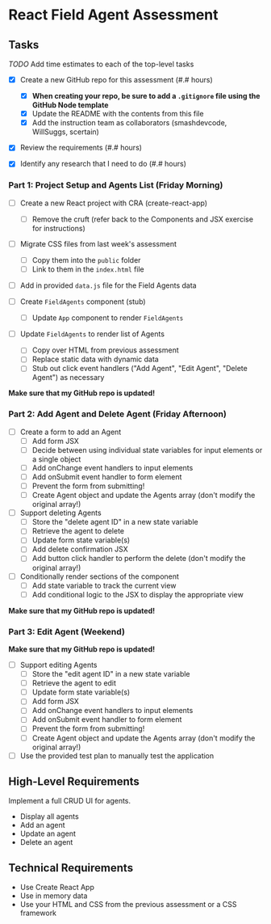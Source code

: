 
# React Field Agent Assessment

## Tasks

_TODO_ Add time estimates to each of the top-level tasks

* [x] Create a new GitHub repo for this assessment (#.# hours)
  * [x] **When creating your repo, be sure to add a `.gitignore` file using the GitHub Node template**
  * [x] Update the README with the contents from this file
  * [x] Add the instruction team as collaborators (smashdevcode, WillSuggs, scertain)

* [x] Review the requirements (#.# hours)

* [x] Identify any research that I need to do (#.# hours)

### Part 1: Project Setup and Agents List (Friday Morning)

* [ ] Create a new React project with CRA (create-react-app)
  * [ ] Remove the cruft (refer back to the Components and JSX exercise for instructions)

* [ ] Migrate CSS files from last week's assessment
  * [ ] Copy them into the `public` folder
  * [ ] Link to them in the `index.html` file

* [ ] Add in provided `data.js` file for the Field Agents data

* [ ] Create `FieldAgents` component (stub)
  * [ ] Update `App` component to render `FieldAgents`

* [ ] Update `FieldAgents` to render list of Agents
  * [ ] Copy over HTML from previous assessment
  * [ ] Replace static data with dynamic data
  * [ ] Stub out click event handlers ("Add Agent", "Edit Agent", "Delete Agent") as necessary

**Make sure that my GitHub repo is updated!**

### Part 2: Add Agent and Delete Agent (Friday Afternoon)

* [ ] Create a form to add an Agent
  * [ ] Add form JSX
  * [ ] Decide between using individual state variables for input elements or a single object
  * [ ] Add onChange event handlers to input elements
  * [ ] Add onSubmit event handler to form element
  * [ ] Prevent the form from submitting!
  * [ ] Create Agent object and update the Agents array (don't modify the original array!)

* [ ] Support deleting Agents
  * [ ] Store the "delete agent ID" in a new state variable
  * [ ] Retrieve the agent to delete
  * [ ] Update form state variable(s)
  * [ ] Add delete confirmation JSX
  * [ ] Add button click handler to perform the delete (don't modify the original array!)

* [ ] Conditionally render sections of the component
  * [ ] Add state variable to track the current view
  * [ ] Add conditional logic to the JSX to display the appropriate view

**Make sure that my GitHub repo is updated!**

### Part 3: Edit Agent (Weekend)

**Make sure that my GitHub repo is updated!**

* [ ] Support editing Agents
  * [ ] Store the "edit agent ID" in a new state variable
  * [ ] Retrieve the agent to edit
  * [ ] Update form state variable(s)
  * [ ] Add form JSX
  * [ ] Add onChange event handlers to input elements
  * [ ] Add onSubmit event handler to form element
  * [ ] Prevent the form from submitting!
  * [ ] Create Agent object and update the Agents array (don't modify the original array!)

* [ ] Use the provided test plan to manually test the application

## High-Level Requirements

Implement a full CRUD UI for agents.

* Display all agents
* Add an agent
* Update an agent
* Delete an agent

## Technical Requirements

* Use Create React App
* Use in memory data
* Use your HTML and CSS from the previous assessment or a CSS framework
